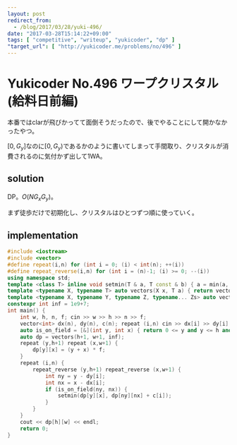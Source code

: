 ```yaml
---
layout: post
redirect_from:
  - /blog/2017/03/28/yuki-496/
date: "2017-03-28T15:14:22+09:00"
tags: [ "competitive", "writeup", "yukicoder", "dp" ]
"target_url": [ "http://yukicoder.me/problems/no/496" ]
---
```


# Yukicoder No.496 ワープクリスタル (給料日前編)

本番ではclarが飛びかってて面倒そうだったので、後でやることにして開かなかったやつ。

$[0, G_y]$なのに$[0, G_y)$であるかのように書いてしまって手間取り、クリスタルが消費されるのに気付かず出して$1$WA。

## solution

DP。$O(N G_x G_y)$。

まず徒歩だけで初期化し、クリスタルはひとつずつ順に使っていく。

## implementation

``` c++
#include <iostream>
#include <vector>
#define repeat(i,n) for (int i = 0; (i) < int(n); ++(i))
#define repeat_reverse(i,n) for (int i = (n)-1; (i) >= 0; --(i))
using namespace std;
template <class T> inline void setmin(T & a, T const & b) { a = min(a, b); }
template <typename X, typename T> auto vectors(X x, T a) { return vector<T>(x, a); }
template <typename X, typename Y, typename Z, typename... Zs> auto vectors(X x, Y y, Z z, Zs... zs) { auto cont = vectors(y, z, zs...); return vector<decltype(cont)>(x, cont); }
constexpr int inf = 1e9+7;
int main() {
    int w, h, n, f; cin >> w >> h >> n >> f;
    vector<int> dx(n), dy(n), c(n); repeat (i,n) cin >> dx[i] >> dy[i] >> c[i];
    auto is_on_field = [&](int y, int x) { return 0 <= y and y <= h and 0 <= x and x <= w; };
    auto dp = vectors(h+1, w+1, inf);
    repeat (y,h+1) repeat (x,w+1) {
        dp[y][x] = (y + x) * f;
    }
    repeat (i,n) {
        repeat_reverse (y,h+1) repeat_reverse (x,w+1) {
            int ny = y - dy[i];
            int nx = x - dx[i];
            if (is_on_field(ny, nx)) {
                setmin(dp[y][x], dp[ny][nx] + c[i]);
            }
        }
    }
    cout << dp[h][w] << endl;
    return 0;
}
```
